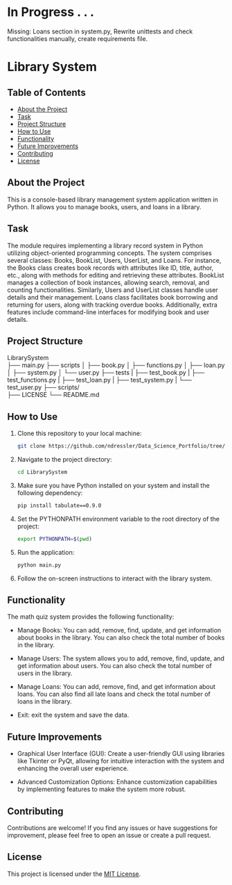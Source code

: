 # In Progress . . .

Missing: Loans section in system.py,
Rewrite unittests and check functionalities manually,
create requirements file.

# Library System

## Table of Contents
- [About the Project](#about-the-project)
- [Task](#tasks-for-analysis)
- [Project Structure](#project-structure)
- [How to Use](#how-to-use)
- [Functionality](#functionality)
- [Future Improvements](#future-improvements)
- [Contributing](#contributing)
- [License](#license)

## About the Project

This is a console-based library management system application written in Python. It allows you to manage books, users, and loans in a library.

## Task

The module requires implementing a library record system in Python utilizing object-oriented programming concepts. The system comprises several classes: Books, BookList, Users, UserList, and Loans. For instance, the Books class creates book records with attributes like ID, title, author, etc., along with methods for editing and retrieving these attributes. BookList manages a collection of book instances, allowing search, removal, and counting functionalities. Similarly, Users and UserList classes handle user details and their management. Loans class facilitates book borrowing and returning for users, along with tracking overdue books. Additionally, extra features include command-line interfaces for modifying book and user details.

## Project Structure

LibrarySystem<br>
├── main.py
├── scripts
│   ├── book.py
│   ├── functions.py
│   ├── loan.py
│   ├── system.py
│   └── user.py
├── tests
|   ├── test_book.py
|   ├── test_functions.py
|   ├── test_loan.py
|   ├── test_system.py
|   └── test_user.py
├── scripts/ <br>
├── LICENSE
└── README.md


## How to Use

1. Clone this repository to your local machine:

   ```bash
   git clone https://github.com/ndressler/Data_Science_Portfolio/tree/main/LibrarySystem
   ```

2. Navigate to the project directory:

   ```bash
   cd LibrarySystem
   ```

3. Make sure you have Python installed on your system and install the following dependency:

   ```bash
   pip install tabulate==0.9.0
   ```

4. Set the PYTHONPATH environment variable to the root directory of the project:
   ```bash
   export PYTHONPATH=$(pwd)
   ```

5. Run the application:

   ```bash
   python main.py
   ```

6. Follow the on-screen instructions to interact with the library system.

## Functionality

The math quiz system provides the following functionality:

- Manage Books: You can add, remove, find, update, and get information about books in the library. You can also check the total number of books in the library.

- Manage Users: The system allows you to add, remove, find, update, and get information about users. You can also check the total number of users in the library.

- Manage Loans: You can add, remove, find, and get information about loans. You can also find all late loans and check the total number of loans in the library.

- Exit: exit the system and save the data.

## Future Improvements

- Graphical User Interface (GUI): Create a user-friendly GUI using libraries like Tkinter or PyQt, allowing for intuitive interaction with the system and enhancing the overall user experience.

- Advanced Customization Options: Enhance customization capabilities by implementing features to make the system more robust.

## Contributing

Contributions are welcome! If you find any issues or have suggestions for improvement, please feel free to open an issue or create a pull request.

## License

This project is licensed under the [MIT License](LICENSE).
